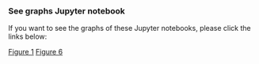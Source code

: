 ### See graphs Jupyter notebook

If you want to see the graphs of these Jupyter notebooks, please click the links below:

[Figure 1](https://nbviewer.jupyter.org/github/elikary/sigir2020/blob/master/FP_metrics/visualization/Figure%201.ipynb)
[Figure 6](https://nbviewer.jupyter.org/github/elikary/sigir2020/blob/master/FP_metrics/visualization/Figure%206.ipynb)
    
